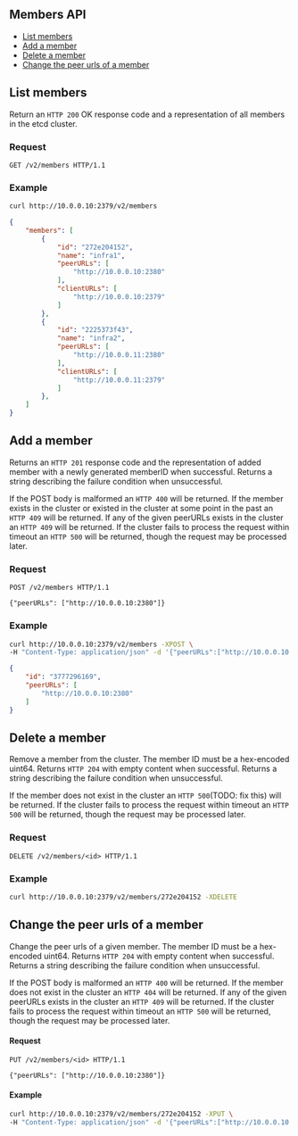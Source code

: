 ## Members API

* [List members](#list-members)
* [Add a member](#add-a-member)
* [Delete a member](#delete-a-member)
* [Change the peer urls of a member](#change-the-peer-urls-of-a-member)

## List members

Return an `HTTP 200` OK response code and a representation of all members in the etcd cluster.

### Request

```
GET /v2/members HTTP/1.1
```

### Example

```sh
curl http://10.0.0.10:2379/v2/members
```

```json
{
    "members": [
        {
            "id": "272e204152",
            "name": "infra1",
            "peerURLs": [
                "http://10.0.0.10:2380"
            ],
            "clientURLs": [
                "http://10.0.0.10:2379"
            ]
        },
        {
            "id": "2225373f43",
            "name": "infra2",
            "peerURLs": [
                "http://10.0.0.11:2380"
            ],
            "clientURLs": [
                "http://10.0.0.11:2379"
            ]
        },
    ]
}
```

## Add a member

Returns an `HTTP 201` response code and the representation of added member with a newly generated memberID when successful. Returns a string describing the failure condition when unsuccessful. 

If the POST body is malformed an `HTTP 400` will be returned. If the member exists in the cluster or existed in the cluster at some point in the past an `HTTP 409` will be returned. If any of the given peerURLs exists in the cluster an `HTTP 409` will be returned. If the cluster fails to process the request within timeout an `HTTP 500` will be returned, though the request may be processed later.

### Request

```
POST /v2/members HTTP/1.1

{"peerURLs": ["http://10.0.0.10:2380"]}
```

### Example

```sh
curl http://10.0.0.10:2379/v2/members -XPOST \
-H "Content-Type: application/json" -d '{"peerURLs":["http://10.0.0.10:2380"]}'
```

```json
{
    "id": "3777296169",
    "peerURLs": [
        "http://10.0.0.10:2380"
    ]
}
```

## Delete a member

Remove a member from the cluster. The member ID must be a hex-encoded uint64.
Returns `HTTP 204` with empty content when successful. Returns a string describing the failure condition when unsuccessful. 

If the member does not exist in the cluster an `HTTP 500`(TODO: fix this) will be returned. If the cluster fails to process the request within timeout an `HTTP 500` will be returned, though the request may be processed later.

### Request

```
DELETE /v2/members/<id> HTTP/1.1
```

### Example

```sh
curl http://10.0.0.10:2379/v2/members/272e204152 -XDELETE
```

## Change the peer urls of a member

Change the peer urls of a given member. The member ID must be a hex-encoded uint64. Returns `HTTP 204` with empty content when successful. Returns a string describing the failure condition when unsuccessful.

If the POST body is malformed an `HTTP 400` will be returned. If the member does not exist in the cluster an `HTTP 404` will be returned. If any of the given peerURLs exists in the cluster an `HTTP 409` will be returned. If the cluster fails to process the request within timeout an `HTTP 500` will be returned, though the request may be processed later.

#### Request

```
PUT /v2/members/<id> HTTP/1.1

{"peerURLs": ["http://10.0.0.10:2380"]}
```

#### Example

```sh
curl http://10.0.0.10:2379/v2/members/272e204152 -XPUT \
-H "Content-Type: application/json" -d '{"peerURLs":["http://10.0.0.10:2380"]}'
```

